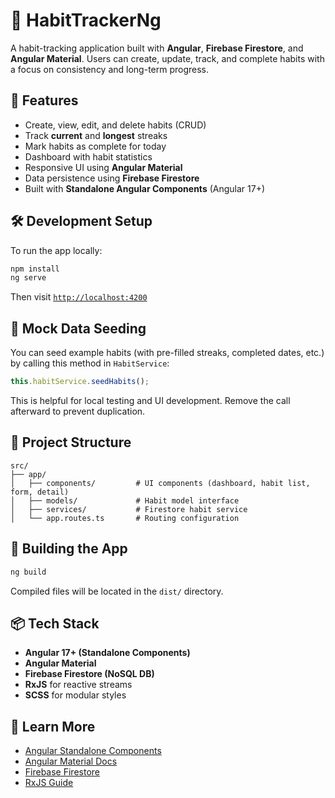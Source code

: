 # 🧠 HabitTrackerNg

A habit-tracking application built with **Angular**, **Firebase Firestore**, and **Angular Material**. Users can create, update, track, and complete habits with a focus on consistency and long-term progress.

## 🚀 Features

- Create, view, edit, and delete habits (CRUD)
- Track **current** and **longest** streaks
- Mark habits as complete for today
- Dashboard with habit statistics
- Responsive UI using **Angular Material**
- Data persistence using **Firebase Firestore**
- Built with **Standalone Angular Components** (Angular 17+)

## 🛠 Development Setup

To run the app locally:

```bash
npm install
ng serve
```

Then visit [`http://localhost:4200`](http://localhost:4200)

## 🧪 Mock Data Seeding

You can seed example habits (with pre-filled streaks, completed dates, etc.) by calling this method in `HabitService`:

```ts
this.habitService.seedHabits();
```

This is helpful for local testing and UI development. Remove the call afterward to prevent duplication.

## 🧱 Project Structure

```
src/
├── app/
│   ├── components/         # UI components (dashboard, habit list, form, detail)
│   ├── models/             # Habit model interface
│   ├── services/           # Firestore habit service
│   └── app.routes.ts       # Routing configuration
```

## 🔨 Building the App

```bash
ng build
```

Compiled files will be located in the `dist/` directory.

## 📦 Tech Stack

- **Angular 17+ (Standalone Components)**
- **Angular Material**
- **Firebase Firestore (NoSQL DB)**
- **RxJS** for reactive streams
- **SCSS** for modular styles

## 📘 Learn More

- [Angular Standalone Components](https://angular.dev/guide/standalone-components)
- [Angular Material Docs](https://material.angular.io/)
- [Firebase Firestore](https://firebase.google.com/docs/firestore)
- [RxJS Guide](https://rxjs.dev/guide/overview)
